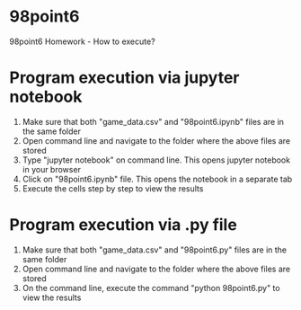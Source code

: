 # 98point6
98point6 Homework - How to execute?

# Program execution via jupyter notebook
1) Make sure that both "game_data.csv" and "98point6.ipynb" files are in the same folder
2) Open command line and navigate to the folder where the above files are stored
3) Type "jupyter notebook" on command line. This opens jupyter notebook in your browser
4) Click on "98point6.ipynb" file. This opens the notebook in a separate tab
5) Execute the cells step by step to view the results

# Program execution via .py file
1) Make sure that both "game_data.csv" and "98point6.py" files are in the same folder
2) Open command line and navigate to the folder where the above files are stored
3) On the command line, execute the command "python 98point6.py" to view the results
